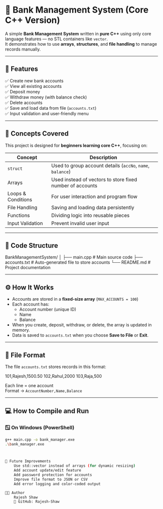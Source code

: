 # 🏦 Bank Management System (Core C++ Version)

A simple **Bank Management System** written in **pure C++** using only core language features — no STL containers like `vector`.  
It demonstrates how to use **arrays**, **structures**, and **file handling** to manage records manually.

---

## 🚀 Features

✅ Create new bank accounts  
✅ View all existing accounts  
✅ Deposit money  
✅ Withdraw money (with balance check)  
✅ Delete accounts  
✅ Save and load data from file (`accounts.txt`)  
✅ Input validation and user-friendly menu  

---

## 🧠 Concepts Covered

This project is designed for **beginners learning core C++**, focusing on:

| Concept | Description |
|----------|--------------|
| `struct` | Used to group account details (`accNo`, `name`, `balance`) |
| Arrays | Used instead of vectors to store fixed number of accounts |
| Loops & Conditions | For user interaction and program flow |
| File Handling | Saving and loading data persistently |
| Functions | Dividing logic into reusable pieces |
| Input Validation | Prevent invalid user input |

---

## 🧩 Code Structure

BankManagementSystem/
│
├── main.cpp # Main source code
├── accounts.txt # Auto-generated file to store accounts
└── README.md # Project documentation



---

## ⚙️ How It Works

- Accounts are stored in a **fixed-size array** (`MAX_ACCOUNTS = 100`)
- Each account has:
  - Account number (unique ID)
  - Name
  - Balance
- When you create, deposit, withdraw, or delete, the array is updated in memory.
- Data is saved to `accounts.txt` when you choose **Save to File** or **Exit**.

---

## 🧾 File Format

The file `accounts.txt` stores records in this format:

101,Rajesh,1500.50
102,Rahul,2000
103,Raja,500

Each line = one account  
Format → `AccountNumber,Name,Balance`

---

## 💻 How to Compile and Run

### 🪟 On Windows (PowerShell)
```bash
g++ main.cpp -o bank_manager.exe
.\bank_manager.exe



🧭 Future Improvements
    Use std::vector instead of arrays (for dynamic resizing)
    Add account update/edit feature
    Add password protection for accounts
    Improve file format to JSON or CSV
    Add error logging and color-coded output

👨‍💻 Author
    Rajesh Shaw
    📘 GitHub: Rajesh-Shaw
